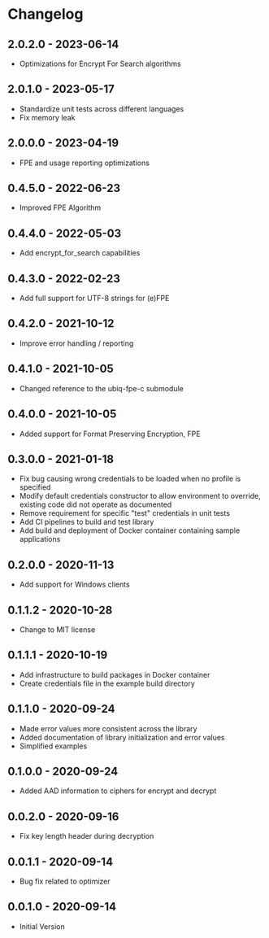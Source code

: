 # Changelog

## 2.0.2.0 - 2023-06-14
* Optimizations for Encrypt For Search algorithms

## 2.0.1.0 - 2023-05-17
* Standardize unit tests across different languages
* Fix memory leak

## 2.0.0.0 - 2023-04-19
* FPE and usage reporting optimizations

## 0.4.5.0 - 2022-06-23
* Improved FPE Algorithm

## 0.4.4.0 - 2022-05-03
* Add encrypt_for_search capabilities

## 0.4.3.0 - 2022-02-23
* Add full support for UTF-8 strings for (e)FPE

## 0.4.2.0 - 2021-10-12
* Improve error handling / reporting

## 0.4.1.0 - 2021-10-05
* Changed reference to the ubiq-fpe-c submodule

## 0.4.0.0 - 2021-10-05
* Added support for Format Preserving Encryption, FPE

## 0.3.0.0 - 2021-01-18
* Fix bug causing wrong credentials to be loaded when no profile is specified
* Modify default credentials constructor to allow environment to override,
  existing code did not operate as documented
* Remove requirement for specific "test" credentials in unit tests
* Add CI pipelines to build and test library
* Add build and deployment of Docker container containing sample applications

## 0.2.0.0 - 2020-11-13
* Add support for Windows clients

## 0.1.1.2 - 2020-10-28
* Change to MIT license

## 0.1.1.1 - 2020-10-19
* Add infrastructure to build packages in Docker container
* Create credentials file in the example build directory

## 0.1.1.0 - 2020-09-24
* Made error values more consistent across the library
* Added documentation of library initialization and error values
* Simplified examples

## 0.1.0.0 - 2020-09-24
* Added AAD information to ciphers for encrypt and decrypt

## 0.0.2.0 - 2020-09-16
* Fix key length header during decryption

## 0.0.1.1 - 2020-09-14
* Bug fix related to optimizer

## 0.0.1.0 - 2020-09-14
* Initial Version
